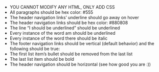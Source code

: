 * YOU CANNOT MODIFY ANY HTML, ONLY ADD CSS
* All paragraphs should be hex color: #555
* The header navigation links’ underline should go away on hover
* The header navigation links should be hex color: #880808
* The line “I should be underlined” should be underlined
* Every instance of the word am should be underlined
* Every instance of the word there should be italic
* The footer navigation links should be vertical (default behavior) and the following should be true:
* The first list item’s bullet should be removed from the last list
* The last list item should be bold
* The header navigation should be horizontal (see how good you are :))
